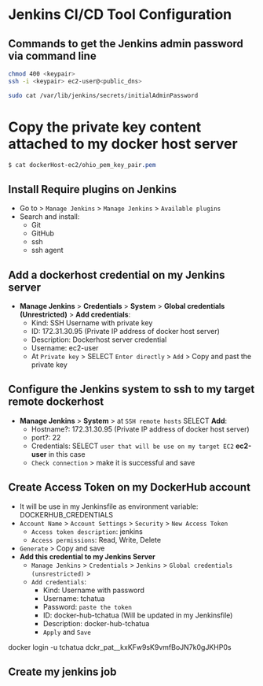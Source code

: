 # Jenkins CI/CD Tool Configuration

## Commands to get the Jenkins admin password via command line
```sh
chmod 400 <keypair>
ssh -i <keypair> ec2-user@<public_dns>

sudo cat /var/lib/jenkins/secrets/initialAdminPassword
```
# Copy the private key content attached to my docker host server 
```css
$ cat dockerHost-ec2/ohio_pem_key_pair.pem
```

## Install Require plugins on Jenkins
- Go to > `Manage Jenkins` > `Manage Jenkins`  > `Available plugins`
- Search and install:
    - Git 
    - GitHub 
    - ssh
    - ssh agent

<!-- ## Create a dedicated dockeradmin user on my dockerhost server
- add dockeradmin user in the sudoer file
- add dockeradmin user in the docker group
- On my dockerhost server:
    - Create a `dockeradmin` user and add it in the docker group
        - sudo useradd dockeradmin
        - sudo passwd dockeradmin
        - sudo visudo `dockeradmin  ALL=(ALL)       ALL`
        - sudo cat /etc/group | grep docker
        - id dockeradmin
        - sudo usermod -aG docker dockeradmin
        - sudo cat /etc/group | grep docker
- use dockeradmin user to generate his ssh key for the future authentication
```sh -->
<!-- su dockeradmin

id
uid=1001(dockeradmin) gid=1001(dockeradmin) groups=1001(dockeradmin),992(docker)

ssh-keygen -->
<!-- ``` -->

## Add a dockerhost credential on my Jenkins server
- **Manage Jenkins** > **Credentials** > **System** > **Global credentials (Unrestricted)** > **Add credentials**:
    - Kind: SSH Username with private key
    - ID: 172.31.30.95 (Private IP address of docker host server)
    - Description: Dockerhost server credential
    - Username: ec2-user
    - At `Private key` > SELECT `Enter directly` > `Add` > Copy and past the private key


## Configure the Jenkins system to ssh to my target remote dockerhost 
- **Manage Jenkins** > **System** > at `SSH remote hosts` SELECT **Add**:
    - Hostname?: 172.31.30.95 (Private IP address of docker host server)
    - port?: 22
    - Credentials: SELECT `user that will be use on my target EC2` **ec2-user** in this case
    - `Check connection` > make it is successful and save

<!-- ## To login into my docker host with ssh
```sh
ssh -i ohio_pem_key_pair.pem dockeradmin@18.191.242.47
ssh -i ohio_pem_key_pair.pem dockeradmin@3.128.189.18
``` -->

## Create Access Token on my DockerHub account
- It will be use in my Jenkinsfile as environment variable: DOCKERHUB_CREDENTIALS
- `Account Name` > `Account Settings` > `Security` > `New Access Token`
    - `Access token description`: jenkins
    - `Access permissions`: Read, Write, Delete
- `Generate` > Copy and save 
- **Add this credential to my Jenkins Server**
  - `Manage Jenkins` > `Credentials` > `Jenkins` > `Global credentials (unsrestricted)` >
  - `Add credentials`:
      - Kind: Username with password
      - Username: tchatua
      -  Password: `paste the token`
      -  ID: docker-hub-tchatua (Will be updated in my Jenkinsfile)
      -  Description: docker-hub-tchatua
      -  `Apply` and `Save`

docker login  -u tchatua
dckr_pat__kxKFw9sK9vmfBoJN7k0gJKHP0s

## Create my jenkins job
